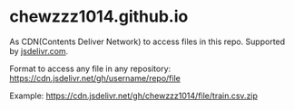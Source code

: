 # chewzzz1014.github.io


As CDN(Contents Deliver Network) to access files in this repo. Supported by [jsdelivr.com](https://www.jsdelivr.com/?docs=gh). 

Format to access any file in any repository: https://cdn.jsdelivr.net/gh/username/repo/file

Example: https://cdn.jsdelivr.net/gh/chewzzz1014/file/train.csv.zip
